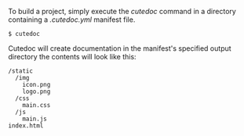 To build a project, simply execute the *cutedoc*  command in a directory containing a *.cutedoc.yml* manifest file.
```
$ cutedoc
```
Cutedoc will create documentation in the manifest's specified output directory the contents will look like this:
```
/static
  /img
    icon.png
    logo.png
  /css
    main.css
  /js
    main.js
index.html
```
